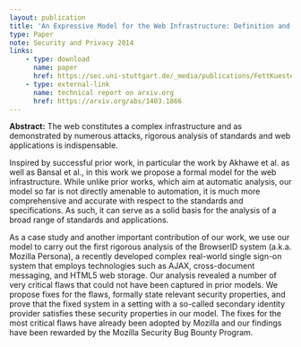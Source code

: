 ```yaml
---
layout: publication
title: 'An Expressive Model for the Web Infrastructure: Definition and Application to the BrowserID SSO System'
type: Paper
note: Security and Privacy 2014
links:
    - type: download
      name: paper
      href: https://sec.uni-stuttgart.de/_media/publications/FettKuestersSchmitz-SP-2014.pdf
    - type: external-link
      name: technical report on arxiv.org
      href: https://arxiv.org/abs/1403.1866
---
```

**Abstract:**
The web constitutes a complex infrastructure and as demonstrated by numerous attacks, rigorous analysis of standards and web applications is indispensable.

Inspired by successful prior work, in particular the work by Akhawe et al. as well as Bansal et al., in this work we propose a formal model for the web infrastructure. While unlike prior works, which aim at automatic analysis, our model so far is not directly amenable to automation, it is much more comprehensive and accurate with respect to the standards and specifications. As such, it can serve as a solid basis for the analysis of a broad range of standards and applications.

As a case study and another important contribution of our work, we use our model to carry out the first rigorous analysis of the BrowserID system (a.k.a. Mozilla Persona), a recently developed complex real-world single sign-on system that employs technologies such as AJAX, cross-document messaging, and HTML5 web storage. Our analysis revealed a number of very critical flaws that could not have been captured in prior models. We propose fixes for the flaws, formally state relevant security properties, and prove that the fixed system in a setting with a so-called secondary identity provider satisfies these security properties in our model. The fixes for the most critical flaws have already been adopted by Mozilla and our findings have been rewarded by the Mozilla Security Bug Bounty Program. 
